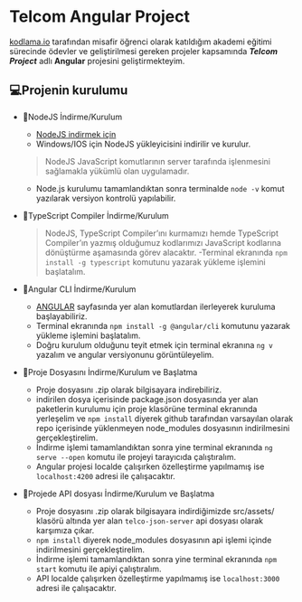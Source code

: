 # Telcom Angular Project
[kodlama.io](https://www.kodlama.io/) tarafından misafir öğrenci olarak katıldığım akademi eğitimi sürecinde ödevler ve geliştirilmesi gereken projeler kapsamında ***Telcom Project*** adlı **Angular** projesini geliştirmekteyim.

## 💻Projenin kurulumu
- 🔧NodeJS İndirme/Kurulum
  - [NodeJS indirmek için](https://nodejs.org/tr/download/current/)
  - Windows/IOS için NodeJS yükleyicisini indirilir ve kurulur.
  > NodeJS JavaScript komutlarının server tarafında işlenmesini sağlamakla yükümlü olan uygulamadır.
  - Node.js kurulumu tamamlandıktan sonra terminalde `node -v` komut yazılarak versiyon kontrolü yapılabilir.
  
- 🔧TypeScript Compiler İndirme/Kurulum
  >NodeJS, TypeScript Compiler’ını kurmamızı hemde TypeScript Compiler’ın yazmış olduğumuz kodlarımızı JavaScript kodlarına dönüştürme aşamasında görev alacaktır.
  -Terminal ekranında `npm install -g typescript` komutunu yazarak yükleme işlemini başlatalım.
  
- 🔧Angular CLI İndirme/Kurulum
  - [ANGULAR](https://cli.angular.io/) sayfasında yer alan komutlardan ilerleyerek kuruluma başlayabiliriz.
  - Terminal ekranında `npm install -g @angular/cli` komutunu yazarak yükleme işlemini başlatalım.
  - Doğru kurulum olduğunu teyit etmek için terminal ekranına `ng v` yazalım ve angular versiyonunu görüntüleyelim.

- 🔧Proje Dosyasını İndirme/Kurulum ve Başlatma
  - Proje dosyasını .zip olarak bilgisayara indirebiliriz.
  - indirilen dosya içerisinde package.json dosyasında yer alan paketlerin kurulumu için proje klasörüne terminal ekranında yerleşelim ve `npm install` diyerek github tarafından varsayılan olarak repo içerisinde yüklenmeyen node_modules dosyasının indirilmesini gerçekleştirelim.
  - İndirme işlemi tamamlandıktan sonra yine terminal ekranında `ng serve --open` komutu ile projeyi tarayıcıda çalıştıralım.
  - Angular projesi localde çalışırken özelleştirme yapılmamış ise `localhost:4200` adresi ile çalışacaktır.
  
- 🔧Projede API dosyası İndirme/Kurulum ve Başlatma
  - Proje dosyasını .zip olarak bilgisayara indirdiğimizde src/assets/ klasörü altında yer alan `telco-json-server` api dosyası olarak karşımıza çıkar.
  - `npm install` diyerek node_modules dosyasının api işlemi içinde indirilmesini gerçekleştirelim.
  - İndirme işlemi tamamlandıktan sonra yine terminal ekranında `npm start` komutu ile apiyi çalıştıralım.
  - API localde çalışırken özelleştirme yapılmamış ise `localhost:3000` adresi ile çalışacaktır.
